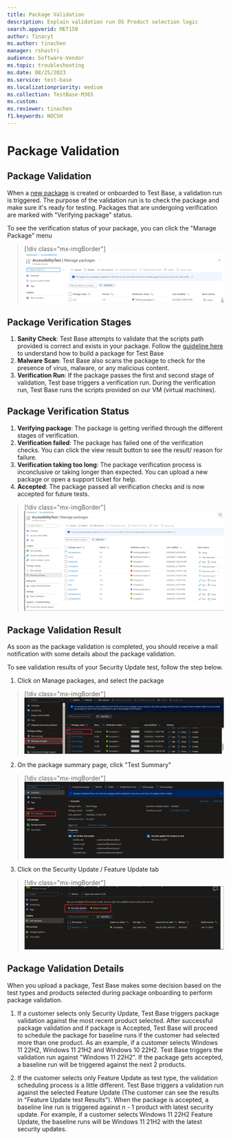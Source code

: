 ```yaml
---
title: Package Validation
description: Explain validation run OS Product selection logic 
search.appverid: MET150
author: Tinacyt
ms.author: tinachen
manager: rshastri
audience: Software-Vendor
ms.topic: troubleshooting
ms.date: 08/25/2023
ms.service: test-base
ms.localizationpriority: medium
ms.collection: TestBase-M365
ms.custom:
ms.reviewer: tinachen
f1.keywords: NOCSH
---
```


# Package Validation 

## Package Validation

When a [new package](buildpackage.md) is created or onboarded to Test Base, a validation run is triggered. The purpose of the validation run is to check the package and make sure it's ready for testing. 
Packages that are undergoing verification are marked with "Verifying package" status.

To see the verification status of your package, you can click the "Manage Package" menu 
> [!div class="mx-imgBorder"]
> [![Screenshot of Manage Package menu.](Media/packagevalidation_1.png)](Media/packagevalidation_1.png#lightbox)

## Package Verification Stages

1.	**Sanity Check**: Test Base attempts to validate that the scripts path provided is correct and exists in your package.
Follow the [guideline here](contentguideline.md) to understand how to build a package for Test Base
2.	**Malware Scan**: Test Base also scans the package to check for the presence of virus, malware, or any malicious content.
3.	**Verification Run**: If the package passes the first and second stage of validation, Test base triggers a verification run. During the verification run, Test Base runs the scripts provided on our VM (virtual machines).

## Package Verification Status

1.	**Verifying package**: The package is getting verified through the different stages of verification.
2.	**Verification failed**: The package has failed one of the verification checks. You can click the view result button to see the result/ reason for failure.
3.	**Verification taking too long**: The package verification process is inconclusive or taking longer than expected. You can upload a new package or open a support ticket for help.
4.	**Accepted**: The package passed all verification checks and is now accepted for future tests.

> [!div class="mx-imgBorder"]
> [![Screenshot of Manage Packages page with status of package.](Media/packagevalidation_2.png)](Media/packagevalidation_2.png#lightbox)

## Package Validation Result

As soon as the package validation is completed, you should receive a mail notification with some details about the package validation.


To see validation results of your Security Update test, follow the step below.
1.	Click on Manage packages, and select the package
> [!div class="mx-imgBorder"]
>[![Screenshot to show the package link.](Media/packagevalidation_3.png)](Media/packagevalidation_3.png#lightbox)

2.	On the package summary page, click "Test Summary"
> [!div class="mx-imgBorder"]
> [![Screenshot of the test summary button.](Media/packagevalidation_4.png)](Media/packagevalidation_4.png#lightbox)

3.	Click on the Security Update / Feature Update tab
> [!div class="mx-imgBorder"]
> [![Screenshot of the test summary page and the tab.](Media/packagevalidation_5.png)](Media/packagevalidation_5.png#lightbox)

## Package Validation Details

When you upload a package, Test Base makes some decision based on the test types and products selected during package onboarding to perform package validation.

1. If a customer selects only Security Update, Test Base triggers package validation against the most recent product selected. After successful package validation and if package is Accepted, Test Base will proceed to schedule the package for baseline runs if the customer had selected more than one product. 
As an example, if a customer selects Windows 11 22H2, Windows 11 21H2 and Windows 10 22H2. Test Base triggers the validation run against "Windows 11 22H2". If the package gets accepted, a baseline run will be triggered against the next 2 products.

2. If the customer selects only Feature Update as test type, the validation scheduling process is a little different.
Test Base triggers a validation run against the selected Feature Update (The customer can see the results in "Feature Update test Results"). When the package is accepted, a baseline line run is triggered against n - 1 product  with latest security update. 
For example, if a customer selects Windows 11 22H2 Feature Update, the baseline runs will be Windows 11 21H2 with the latest security updates.
